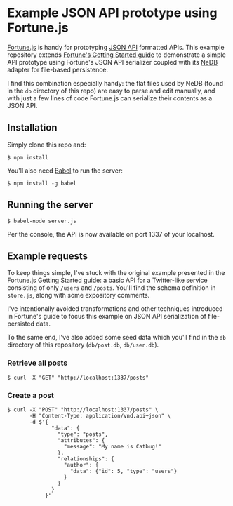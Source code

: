# Example JSON API prototype using Fortune.js

[Fortune.js](http://fortunejs.com/) is handy for prototyping [JSON API](http://jsonapi.org/) formatted APIs. This example repository extends [Fortune's Getting Started guide](http://fortunejs.com/getting-started/) to demonstrate a simple API prototype using Fortune's JSON API serializer coupled with its [NeDB](https://github.com/louischatriot/nedb) adapter for file-based persistence.

I find this combination especially handy: the flat files used by NeDB (found in the `db` directory of this repo) are easy to parse and edit manually, and with just a few lines of code Fortune.js can serialize their contents as a JSON API.

## Installation

Simply clone this repo and:

```
$ npm install
```

You'll also need [Babel](http://babeljs.io/) to run the server:

```
$ npm install -g babel
```

## Running the server

```
$ babel-node server.js
```

Per the console, the API is now available on port 1337 of your localhost.

## Example requests

To keep things simple, I've stuck with the original example presented in the Fortune.js Getting Started guide: a basic API for a Twitter-like service consisting of only `/users` and `/posts`. You'll find the schema definition in `store.js`, along with some expository comments.

I've intentionally avoided transformations and other techniques introduced in Fortune's guide to focus this example on JSON API serialization of file-persisted data.

To the same end, I've also added some seed data which you'll find in the `db` directory of this repository (`db/post.db`, `db/user.db`).

### Retrieve all posts

```
$ curl -X "GET" "http://localhost:1337/posts"
```

### Create a post

```
$ curl -X "POST" "http://localhost:1337/posts" \
       -H "Content-Type: application/vnd.api+json" \
       -d $'{
              "data": {
                "type": "posts",
                "attributes": {
                  "message": "My name is Catbug!"
                },
                "relationships": {
                  "author": {
                    "data": {"id": 5, "type": "users"}
                  }
                }
              }
            }'
```
